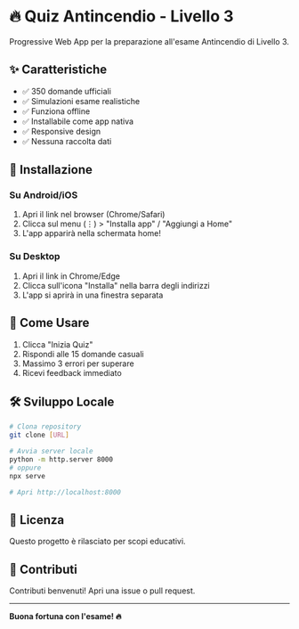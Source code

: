 # 🔥 Quiz Antincendio - Livello 3

Progressive Web App per la preparazione all'esame Antincendio di Livello 3.

## ✨ Caratteristiche

- ✅ 350 domande ufficiali
- ✅ Simulazioni esame realistiche
- ✅ Funziona offline
- ✅ Installabile come app nativa
- ✅ Responsive design
- ✅ Nessuna raccolta dati

## 🚀 Installazione

### Su Android/iOS
1. Apri il link nel browser (Chrome/Safari)
2. Clicca sul menu (⋮) > "Installa app" / "Aggiungi a Home"
3. L'app apparirà nella schermata home!

### Su Desktop
1. Apri il link in Chrome/Edge
2. Clicca sull'icona "Installa" nella barra degli indirizzi
3. L'app si aprirà in una finestra separata

## 📖 Come Usare

1. Clicca "Inizia Quiz"
2. Rispondi alle 15 domande casuali
3. Massimo 3 errori per superare
4. Ricevi feedback immediato

## 🛠️ Sviluppo Locale
```bash
# Clona repository
git clone [URL]

# Avvia server locale
python -m http.server 8000
# oppure
npx serve

# Apri http://localhost:8000
```

## 📝 Licenza

Questo progetto è rilasciato per scopi educativi.

## 🤝 Contributi

Contributi benvenuti! Apri una issue o pull request.

---

**Buona fortuna con l'esame! 🔥**